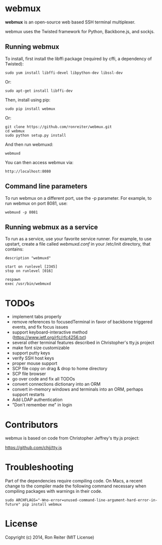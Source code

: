 webmux
======

**webmux** is an open-source web based SSH terminal multiplexer.

webmux uses the Twisted framework for Python, Backbone.js, and sockjs.

Running webmux
--------------

To install, first install the libffi package (required by cffi, a dependency of Twisted):

    sudo yum install libffi-devel libpython-dev libssl-dev

Or:

    sudo apt-get install libffi-dev

Then, install using pip:

    sudo pip install webmux

Or:

    git clone https://github.com/ronreiter/webmux.git
    cd webmux
    sudo python setup.py install

And then run webmuxd:

    webmuxd

You can then access webmux via:

    http://localhost:8080

Command line parameters
-----------------------

To run webmux on a different port, use the -p parameter. For example, to run webmux on port 8081, use:

    webmuxd -p 8081


Running webmux as a service
---------------------------

To run as a service, use your favorite service runner. For example, to use upstart, create
a file called *webmuxd.conf* in your /etc/init directory, that contains:

    description "webmuxd"

    start on runlevel [2345]
    stop on runlevel [016]

    respawn
    exec /usr/bin/webmuxd

TODOs
=====

* implement tabs properly
* remove references to focusedTerminal in favor of backbone triggered events, and fix focus issues
* support keyboard-interactive method (https://www.ietf.org/rfc/rfc4256.txt)
* several other terminal features described in Christopher's tty.js project
* make font size customizable
* support putty keys
* verify SSH host keys
* proper mouse support
* SCP file copy on drag & drop to home directory
* SCP file browser
* go over code and fix all TODOs
* convert connections dictionary into an ORM
* convert in-memory windows and terminals into an ORM, perhaps support restarts
* Add LDAP authentication
* "Don't remember me" in login

Contributors
============

webmux is based on code from Christopher Jeffrey's tty.js project:

https://github.com/chjj/tty.js


Troubleshooting
===============

Part of the dependencies require compiling code. On Macs, a recent change to the compiler made the following command
necessary when compiling packages with warnings in their code.

    sudo ARCHFLAGS="-Wno-error=unused-command-line-argument-hard-error-in-future" pip install webmux

License
=======

Copyright (c) 2014, Ron Reiter (MIT License)